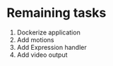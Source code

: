 # Remaining tasks

1. Dockerize application
2. Add motions 
3. Add Expression handler 
4. Add video output 